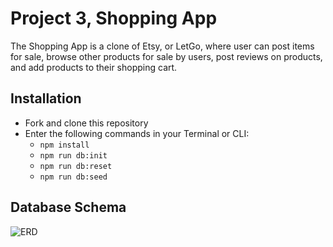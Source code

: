 # Project 3, Shopping App
The Shopping App is a clone of Etsy, or LetGo, where user can post items for sale, browse other products for sale by users, post reviews on products, and add products to their shopping cart.

## Installation
- Fork and clone this repository
- Enter the following commands in your Terminal or CLI:
    - <code>npm install</code>
    - <code>npm run db:init</code>
    - <code>npm run db:reset</code>
    - <code>npm run db:seed</code>

## Database Schema
<img src="https://res.cloudinary.com/brian-ogilvie/image/upload/v1549293157/Project%203/Entity_Relational_Diagram.png" alt="ERD">
